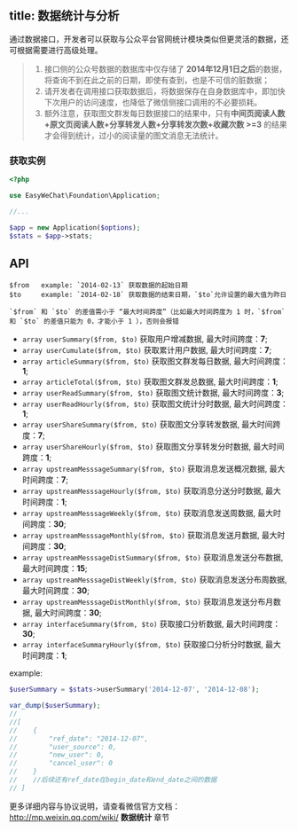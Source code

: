 title: 数据统计与分析
---

通过数据接口，开发者可以获取与公众平台官网统计模块类似但更灵活的数据，还可根据需要进行高级处理。

> 1. 接口侧的公众号数据的数据库中仅存储了 **2014年12月1日之后**的数据，将查询不到在此之前的日期，即使有查到，也是不可信的脏数据；
> 2. 请开发者在调用接口获取数据后，将数据保存在自身数据库中，即加快下次用户的访问速度，也降低了微信侧接口调用的不必要损耗。
> 3. 额外注意，获取图文群发每日数据接口的结果中，只有**中间页阅读人数+原文页阅读人数+分享转发人数+分享转发次数+收藏次数 >=3** 的结果才会得到统计，过小的阅读量的图文消息无法统计。

### 获取实例

```php
<?php

use EasyWeChat\Foundation\Application;

//...

$app = new Application($options);
$stats = $app->stats;
```

## API

    $from   example: `2014-02-13` 获取数据的起始日期
    $to     example: `2014-02-18` 获取数据的结束日期，`$to`允许设置的最大值为昨日

    `$from` 和 `$to` 的差值需小于 “最大时间跨度”（比如最大时间跨度为 1 时，`$from` 和 `$to` 的差值只能为 0，才能小于 1 ），否则会报错

+ `array userSummary($from, $to)` 获取用户增减数据, 最大时间跨度：**7**;
+ `array userCumulate($from, $to)` 获取累计用户数据, 最大时间跨度：**7**;
+ `array articleSummary($from, $to)` 获取图文群发每日数据, 最大时间跨度：**1**;
+ `array articleTotal($from, $to)` 获取图文群发总数据, 最大时间跨度：**1**;
+ `array userReadSummary($from, $to)` 获取图文统计数据, 最大时间跨度：**3**;
+ `array userReadHourly($from, $to)` 获取图文统计分时数据, 最大时间跨度：**1**;
+ `array userShareSummary($from, $to)` 获取图文分享转发数据, 最大时间跨度：**7**;
+ `array userShareHourly($from, $to)` 获取图文分享转发分时数据, 最大时间跨度：**1**;
+ `array upstreamMesssageSummary($from, $to)` 获取消息发送概况数据, 最大时间跨度：**7**;
+ `array upstreamMesssageHourly($from, $to)` 获取消息分送分时数据, 最大时间跨度：**1**;
+ `array upstreamMesssageWeekly($from, $to)` 获取消息发送周数据, 最大时间跨度：**30**;
+ `array upstreamMesssageMonthly($from, $to)` 获取消息发送月数据, 最大时间跨度：**30**;
+ `array upstreamMesssageDistSummary($from, $to)` 获取消息发送分布数据, 最大时间跨度：**15**;
+ `array upstreamMesssageDistWeekly($from, $to)` 获取消息发送分布周数据, 最大时间跨度：**30**;
+ `array upstreamMesssageDistMonthly($from, $to)` 获取消息发送分布月数据, 最大时间跨度：**30**;
+ `array interfaceSummary($from, $to)` 获取接口分析数据, 最大时间跨度：**30**;
+ `array interfaceSummaryHourly($from, $to)` 获取接口分析分时数据, 最大时间跨度：**1**;

example:

```php
$userSummary = $stats->userSummary('2014-12-07', '2014-12-08');

var_dump($userSummary);
//
//[
//    {
//        "ref_date": "2014-12-07",
//        "user_source": 0,
//        "new_user": 0,
//        "cancel_user": 0
//    }
//    //后续还有ref_date在begin_date和end_date之间的数据
// ]

```

更多详细内容与协议说明，请查看微信官方文档：http://mp.weixin.qq.com/wiki/ **数据统计** 章节